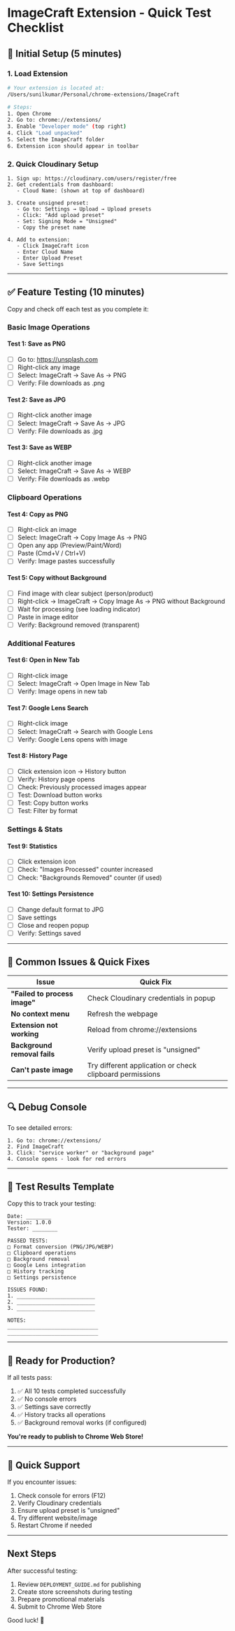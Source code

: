 # ImageCraft Extension - Quick Test Checklist

## 🔧 Initial Setup (5 minutes)

### 1. Load Extension
```bash
# Your extension is located at:
/Users/sunilkumar/Personal/chrome-extensions/ImageCraft

# Steps:
1. Open Chrome
2. Go to: chrome://extensions/
3. Enable "Developer mode" (top right)
4. Click "Load unpacked"
5. Select the ImageCraft folder
6. Extension icon should appear in toolbar
```

### 2. Quick Cloudinary Setup
```
1. Sign up: https://cloudinary.com/users/register/free
2. Get credentials from dashboard:
   - Cloud Name: (shown at top of dashboard)
   
3. Create unsigned preset:
   - Go to: Settings → Upload → Upload presets
   - Click: "Add upload preset"
   - Set: Signing Mode = "Unsigned"
   - Copy the preset name
   
4. Add to extension:
   - Click ImageCraft icon
   - Enter Cloud Name
   - Enter Upload Preset
   - Save Settings
```

---

## ✅ Feature Testing (10 minutes)

Copy and check off each test as you complete it:

### Basic Image Operations

#### Test 1: Save as PNG
- [ ] Go to: https://unsplash.com
- [ ] Right-click any image
- [ ] Select: ImageCraft → Save As → PNG
- [ ] Verify: File downloads as .png

#### Test 2: Save as JPG  
- [ ] Right-click another image
- [ ] Select: ImageCraft → Save As → JPG
- [ ] Verify: File downloads as .jpg

#### Test 3: Save as WEBP
- [ ] Right-click another image
- [ ] Select: ImageCraft → Save As → WEBP
- [ ] Verify: File downloads as .webp

### Clipboard Operations

#### Test 4: Copy as PNG
- [ ] Right-click an image
- [ ] Select: ImageCraft → Copy Image As → PNG
- [ ] Open any app (Preview/Paint/Word)
- [ ] Paste (Cmd+V / Ctrl+V)
- [ ] Verify: Image pastes successfully

#### Test 5: Copy without Background
- [ ] Find image with clear subject (person/product)
- [ ] Right-click → ImageCraft → Copy Image As → PNG without Background
- [ ] Wait for processing (see loading indicator)
- [ ] Paste in image editor
- [ ] Verify: Background removed (transparent)

### Additional Features

#### Test 6: Open in New Tab
- [ ] Right-click image
- [ ] Select: ImageCraft → Open Image in New Tab
- [ ] Verify: Image opens in new tab

#### Test 7: Google Lens Search
- [ ] Right-click image
- [ ] Select: ImageCraft → Search with Google Lens
- [ ] Verify: Google Lens opens with image

#### Test 8: History Page
- [ ] Click extension icon → History button
- [ ] Verify: History page opens
- [ ] Check: Previously processed images appear
- [ ] Test: Download button works
- [ ] Test: Copy button works
- [ ] Test: Filter by format

### Settings & Stats

#### Test 9: Statistics
- [ ] Click extension icon
- [ ] Check: "Images Processed" counter increased
- [ ] Check: "Backgrounds Removed" counter (if used)

#### Test 10: Settings Persistence  
- [ ] Change default format to JPG
- [ ] Save settings
- [ ] Close and reopen popup
- [ ] Verify: Settings saved

---

## 🐛 Common Issues & Quick Fixes

| Issue | Quick Fix |
|-------|-----------|
| **"Failed to process image"** | Check Cloudinary credentials in popup |
| **No context menu** | Refresh the webpage |
| **Extension not working** | Reload from chrome://extensions |
| **Background removal fails** | Verify upload preset is "unsigned" |
| **Can't paste image** | Try different application or check clipboard permissions |

---

## 🔍 Debug Console

To see detailed errors:
```
1. Go to: chrome://extensions/
2. Find ImageCraft
3. Click: "service worker" or "background page"
4. Console opens - look for red errors
```

---

## 📝 Test Results Template

Copy this to track your testing:

```
Date: ________
Version: 1.0.0
Tester: ________

PASSED TESTS:
□ Format conversion (PNG/JPG/WEBP)
□ Clipboard operations
□ Background removal
□ Google Lens integration
□ History tracking
□ Settings persistence

ISSUES FOUND:
1. _________________________
2. _________________________
3. _________________________

NOTES:
_____________________________
_____________________________
```

---

## 🚀 Ready for Production?

If all tests pass:
1. ✅ All 10 tests completed successfully
2. ✅ No console errors
3. ✅ Settings save correctly
4. ✅ History tracks all operations
5. ✅ Background removal works (if configured)

**You're ready to publish to Chrome Web Store!**

---

## 📧 Quick Support

If you encounter issues:
1. Check console for errors (F12)
2. Verify Cloudinary credentials
3. Ensure upload preset is "unsigned"
4. Try different website/image
5. Restart Chrome if needed

---

## Next Steps

After successful testing:
1. Review `DEPLOYMENT_GUIDE.md` for publishing
2. Create store screenshots during testing
3. Prepare promotional materials
4. Submit to Chrome Web Store

Good luck! 🎉
